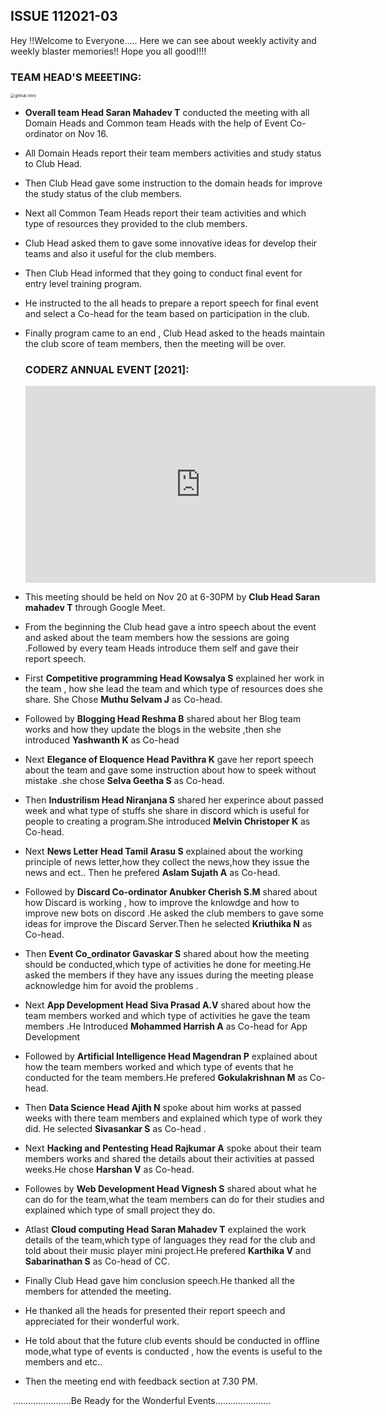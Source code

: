## ISSUE 112021-03

Hey !!Welcome to Everyone.....
Here we can see about weekly activity  and  weekly blaster memories!!
Hope you all good!!!!

### TEAM HEAD'S  MEEETING:

<img src="https://i.imgur.com/zo9ufx6.jpg" alt="github intro" style="zoom:45%;"/>

- **Overall team Head Saran Mahadev T** conducted the meeting with all Domain  Heads and  Common  team Heads with the help of Event  Co-ordinator  on Nov 16.

- All Domain Heads  report their team members activities and study status to Club Head.

- Then Club Head gave some instruction to the domain heads for improve the study status of the club members.

- Next all Common Team Heads report their team activities and which type of resources they provided to the club members.

- Club Head asked them to gave some innovative ideas for develop their teams and also it useful for the club members.

- Then Club Head informed that they going to conduct final event for entry level training program. 

- He instructed to the all heads to prepare a report speech for final event and select a Co-head for the team based on participation in the club.

- Finally program came to an end , Club Head  asked to the heads maintain the club score of team members, then the meeting will be over.

  ### CODERZ ANNUAL EVENT [2021]:

  <iframe width="560" height="315" src="https://www.youtube.com/embed/F5hJiPnQpv4" title="YouTube video player" frameborder="0" allow="accelerometer; autoplay; clipboard-write; encrypted-media; gyroscope; picture-in-picture" allowfullscreen></iframe>


- This  meeting should be held on  Nov  20 at  6-30PM by **Club Head Saran mahadev T** through Google Meet.
- From the beginning the Club  head  gave a intro speech about the event and  asked  about the team members how the sessions are going .Followed by  every team Heads   introduce them  self and gave their report speech.
- First **Competitive programming Head  Kowsalya S** explained  her work in the team , how she lead the team and which type of resources does she share. She Chose **Muthu Selvam J** as Co-head.
- Followed by **Blogging  Head Reshma B** shared about her Blog team works and how they update the blogs in the website ,then she introduced   **Yashwanth K** as Co-head
- Next  **Elegance of Eloquence Head Pavithra K** gave her report speech about the team and gave some instruction about how to speek without mistake .she chose  **Selva Geetha S** as Co-head.
- Then  **Industrilism Head  Niranjana S** shared her  experince about passed week  and what  type of  stuffs she share in  discord which is useful for people to creating a program.She introduced **Melvin Christoper K** as Co-head.
- Next **News Letter  Head Tamil Arasu S** explained about the working principle of news letter,how they collect the news,how they issue the news and ect.. Then he prefered  **Aslam Sujath A** as Co-head.
- Followed by  **Discard Co-ordinator Anubker Cherish S.M** shared  about how  Discard is working , how to improve the  knlowdge and how to improve new bots on discord .He asked the club members to gave some ideas for improve the Discard Server.Then he selected   **Kriuthika N**  as Co-head.
- Then **Event Co_ordinator  Gavaskar S** shared  about how the meeting should be conducted,which type of activities he done for meeting.He asked the members if they have any issues during the meeting please acknowledge him for avoid the problems .
- Next **App Development  Head Siva Prasad A.V** shared about  how the team members worked  and which type of activities he gave the team members .He  Introduced  **Mohammed Harrish A** as Co-head for App Development
- Followed by **Artificial Intelligence  Head Magendran P** explained about how the team members worked  and which type of events that he conducted for the team members.He prefered **Gokulakrishnan M** as Co-head.
- Then **Data Science Head Ajith N** spoke about him works  at  passed weeks  with there team members and explained which type of work they did. He selected  **Sivasankar S**  as Co-head .
- Next **Hacking and Pentesting Head Rajkumar A** spoke  about their team members  works  and shared the details about their  activities at  passed weeks.He chose  **Harshan V** as Co-head.
- Followes by **Web Development  Head Vignesh S** shared about what he can do for the team,what the team members can do for their studies  and explained  which type of small project they do. 
- Atlast  **Cloud computing Head Saran Mahadev T** explained the work details of the team,which type of languages they read for the club and told about their music player mini project.He prefered **Karthika V** and  **Sabarinathan S** as Co-head of CC.
- Finally Club Head gave him conclusion speech.He thanked all the members for attended the meeting.
- He thanked all the heads for presented their report speech and appreciated for their wonderful work.
- He told about that the future club events should be conducted in offline mode,what type of events is conducted , how the events is useful to the members and etc..
- Then the  meeting end with feedback section at 7.30 PM.

​                                      .......................Be Ready for the Wonderful Events......................
